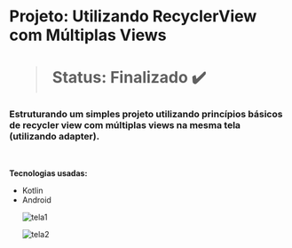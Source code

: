 <h1> Projeto: Utilizando RecyclerView com Múltiplas Views <h1> 
  
  > Status: Finalizado ✔️
  
  ### Estruturando um simples projeto utilizando princípios básicos de recycler view com múltiplas views na mesma tela (utilizando adapter).
  
  <br>
  
  <strong>Tecnologias usadas: </strong>
   + Kotlin
   + Android 

&nbsp;&nbsp;&nbsp;&nbsp;&nbsp;&nbsp;![tela1](https://user-images.githubusercontent.com/79876042/179221643-911d3906-96ad-4df8-90be-8c31d046698f.png)

&nbsp;&nbsp;&nbsp;&nbsp;&nbsp;&nbsp;![tela2](https://user-images.githubusercontent.com/79876042/179221781-0e892967-69b4-4019-ada2-38bcf4ff1925.png)
